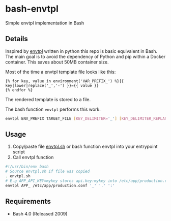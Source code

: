 # bash-envtpl
Simple envtpl implementation in Bash

## Details
Inspired by [envtpl](https://github.com/andreasjansson/envtpl) written in python this repo is basic equivalent in Bash. The main goal is to avoid the dependency of Python and pip within a Docker container. This saves about 50MB container size.

Most of the time a envtpl template file looks like this:
```
{% for key, value in environment('VAR_PREFIX_') %}{{ key|lower|replace('_','-') }}={{ value }}
{% endfor %}
```

The rendered template is stored to a file.

The bash function `envtpl` performs this work.

```bash
envtpl ENV_PREFIX TARGET_FILE [KEY_DELIMITER='_'] [KEY_DELIMITER_REPLACEMENT='-'] [VALUE_DELIMITER='=']
```

## Usage

1. Copy/paste file [envtpl.sh](envtpl.sh) or bash function envtpl into your entrypoint script
2. Call envtpl function
```bash
#!/usr/bin/env bash
# Source envtpl.sh if file was copied
. envtpl.sh
# E.g APP_API_KEY=mykey stores api.key:mykey into /etc/app/production.conf
envtpl APP_ /etc/app/production.conf '_' '.' ':'
```

## Requirements
- Bash 4.0 (Released 2009)
